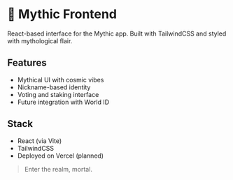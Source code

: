# 🧩 Mythic Frontend

React-based interface for the Mythic app. Built with TailwindCSS and styled with mythological flair.

## Features

- Mythical UI with cosmic vibes
- Nickname-based identity
- Voting and staking interface
- Future integration with World ID

## Stack

- React (via Vite)
- TailwindCSS
- Deployed on Vercel (planned)

> Enter the realm, mortal.
